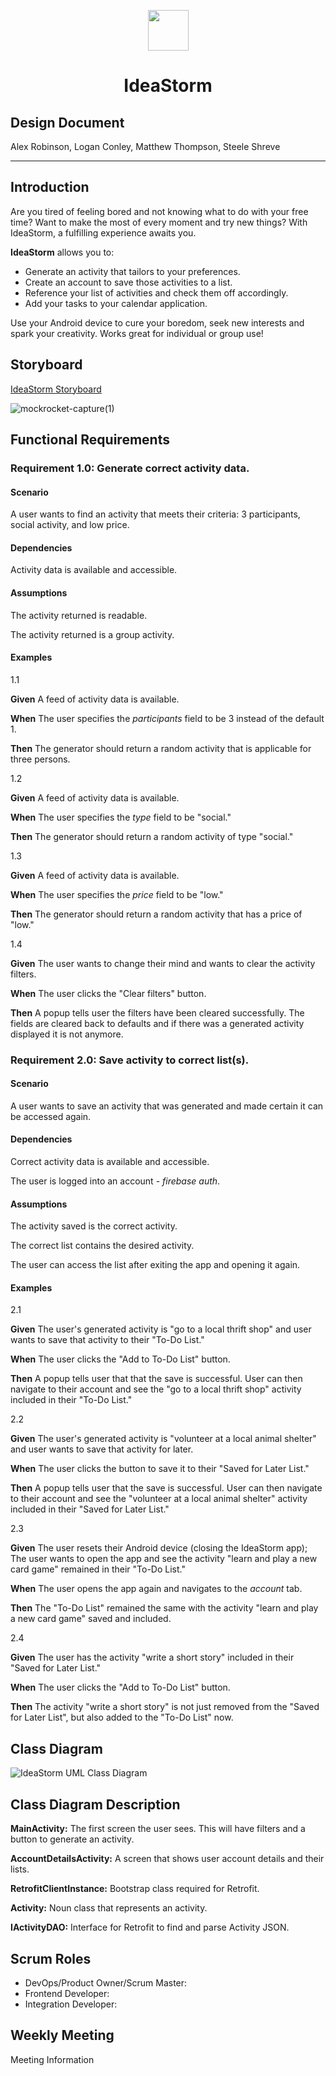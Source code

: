 <!--- HTML used here to center IdeaStorm text & logo in center of design document -->

  <p align="center">
    <img src="https://user-images.githubusercontent.com/94927484/213072389-f45e5f0e-fa0b-4693-9677-9445514e9ef6.svg" width="65px"/>
  </p>
  
  <h1 align="center">IdeaStorm</h1>

<!--- Markdown Starts here -->

## Design Document

Alex Robinson, Logan Conley, Matthew Thompson, Steele Shreve

---

## Introduction

Are you tired of feeling bored and not knowing what to do with your free time? Want to make the most of every moment and try new things? With IdeaStorm, a fulfilling experience awaits you.

**IdeaStorm** allows you to:
- Generate an activity that tailors to your preferences.
- Create an account to save those activities to a list.
- Reference your list of activities and check them off accordingly.
- Add your tasks to your calendar application.

Use your Android device to cure your boredom, seek new interests and spark your creativity. Works great for individual or group use!

## Storyboard

[IdeaStorm Storyboard](https://www.figma.com/proto/ofwshkq6kyyIyOkC2r7yCo/IdeaStorm?kind=&node-id=1%3A2&page-id=0%3A1&scaling=scale-down&show-proto-sidebar=1&starting-point-node-id=1%3A2&viewport=-471%2C197%2C0.4)

![mockrocket-capture(1)](https://user-images.githubusercontent.com/94927484/213271542-f7dcba0d-e30c-4ab1-ac67-21c967099906.png)

## Functional Requirements


### Requirement 1.0: Generate correct activity data.

#### Scenario

A user wants to find an activity that meets their criteria: 3 participants, social activity, and low price.

#### Dependencies

Activity data is available and accessible.

#### Assumptions

The activity returned is readable.

The activity returned is a group activity.

#### Examples

1.1

**Given** A feed of activity data is available.

**When**  The user specifies the _participants_ field to be 3 instead of the default 1.

**Then** The generator should return a random activity that is applicable for three persons.

1.2

**Given** A feed of activity data is available.

**When** The user specifies the _type_ field to be "social."

**Then** The generator should return a random activity of type "social."

1.3

**Given** A feed of activity data is available.

**When** The user specifies the _price_ field to be "low."

**Then** The generator should return a random activity that has a price of "low."

1.4

**Given** The user wants to change their mind and wants to clear the activity filters.

**When** The user clicks the "Clear filters" button.

**Then** A popup tells user the filters have been cleared successfully. The fields are cleared back to defaults and if there was a generated activity displayed it is not anymore.


### Requirement 2.0: Save activity to correct list(s).

#### Scenario

A user wants to save an activity that was generated and made certain it can be accessed again.

#### Dependencies

Correct activity data is available and accessible.

The user is logged into an account - _firebase auth_.

#### Assumptions

The activity saved is the correct activity.

The correct list contains the desired activity.

The user can access the list after exiting the app and opening it again.

#### Examples

2.1  

**Given** The user's generated activity is "go to a local thrift shop" and user wants to save that activity to their "To-Do List."

**When**  The user clicks the "Add to To-Do List" button.

**Then** A popup tells user that that the save is successful. User can then navigate to their account and see the "go to a local thrift shop" activity included in their "To-Do List."

2.2

**Given** The user's generated activity is "volunteer at a local animal shelter" and user wants to save that activity for later.

**When** The user clicks the button to save it to their "Saved for Later List."

**Then** A popup tells user that the save is successful. User can then navigate to their account and see the "volunteer at a local animal shelter" activity included in their "Saved for Later List."

2.3

**Given** The user resets their Android device (closing the IdeaStorm app); The user wants to open the app and see the activity "learn and play a new card game" remained in their "To-Do List."

**When** The user opens the app again and navigates to the _account_ tab.

**Then** The "To-Do List" remained the same with the activity "learn and play a new card game" saved and included.

2.4

**Given** The user has the activity "write a short story" included in their "Saved for Later List."

**When** The user clicks the "Add to To-Do List" button.

**Then** The activity "write a short story" is not just removed from the "Saved for Later List", but also added to the "To-Do List" now.

## Class Diagram

![IdeaStorm UML Class Diagram](https://user-images.githubusercontent.com/94927484/213340243-43abfcf1-5fe2-4d81-a3ba-f49488df16e3.png)

## Class Diagram Description

**MainActivity:**  The first screen the user sees.  This will have filters and a button to generate an activity.

**AccountDetailsActivity:**  A screen that shows user account details and their lists.

**RetrofitClientInstance:** Bootstrap class required for Retrofit.

**Activity:** Noun class that represents an activity.

**IActivityDAO:** Interface for Retrofit to find and parse Activity JSON.

## Scrum Roles

- DevOps/Product Owner/Scrum Master:
- Frontend Developer:
- Integration Developer:

## Weekly Meeting

Meeting Information
